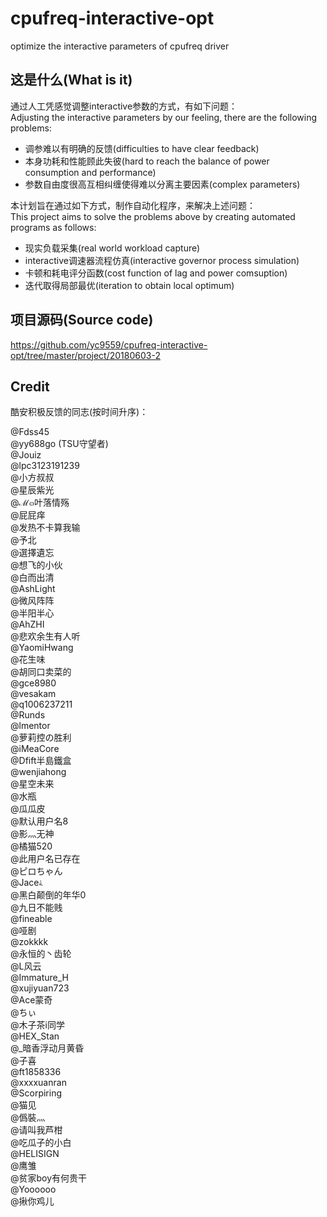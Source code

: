 # cpufreq-interactive-opt

optimize the interactive parameters of cpufreq driver

## 这是什么(What is it)

通过人工凭感觉调整interactive参数的方式，有如下问题：  
Adjusting the interactive parameters by our feeling, there are the following problems:  

- 调参难以有明确的反馈(difficulties to have clear feedback)
- 本身功耗和性能顾此失彼(hard to reach the balance of power consumption and performance)
- 参数自由度很高互相纠缠使得难以分离主要因素(complex parameters)

本计划旨在通过如下方式，制作自动化程序，来解决上述问题：  
This project aims to solve the problems above by creating automated programs as follows:  

- 现实负载采集(real world workload capture)
- interactive调速器流程仿真(interactive governor process simulation)
- 卡顿和耗电评分函数(cost function of lag and power comsuption)
- 迭代取得局部最优(iteration to obtain local optimum)

## 项目源码(Source code)

<https://github.com/yc9559/cpufreq-interactive-opt/tree/master/project/20180603-2>

## Credit

酷安积极反馈的同志(按时间升序)：  

@Fdss45  
@yy688go (TSU守望者)  
@Jouiz  
@lpc3123191239  
@小方叔叔  
@星辰紫光  
@ℳ๓叶落情殇  
@屁屁痒  
@发热不卡算我输  
@予北  
@選擇遺忘  
@想飞的小伙  
@白而出清  
@AshLight  
@微风阵阵  
@半阳半心  
@AhZHI  
@悲欢余生有人听  
@YaomiHwang  
@花生味  
@胡同口卖菜的  
@gce8980  
@vesakam  
@q1006237211  
@Runds  
@lmentor  
@萝莉控の胜利  
@iMeaCore  
@Dfift半島鐵盒  
@wenjiahong  
@星空未来  
@水瓶  
@瓜瓜皮  
@默认用户名8  
@影灬无神  
@橘猫520  
@此用户名已存在  
@ピロちゃん  
@Jaceﮥ  
@黑白颠倒的年华0  
@九日不能贱  
@fineable  
@哑剧  
@zokkkk  
@永恒的丶齿轮  
@L风云  
@Immature_H  
@xujiyuan723  
@Ace蒙奇  
@ちぃ  
@木子茶i同学  
@HEX_Stan  
@_暗香浮动月黄昏  
@子喜  
@ft1858336  
@xxxxuanran  
@Scorpiring  
@猫见  
@僞裝灬  
@请叫我芦柑  
@吃瓜子的小白  
@HELISIGN  
@鹰雏  
@贫家boy有何贵干  
@Yoooooo  
@揪你鸡儿  
